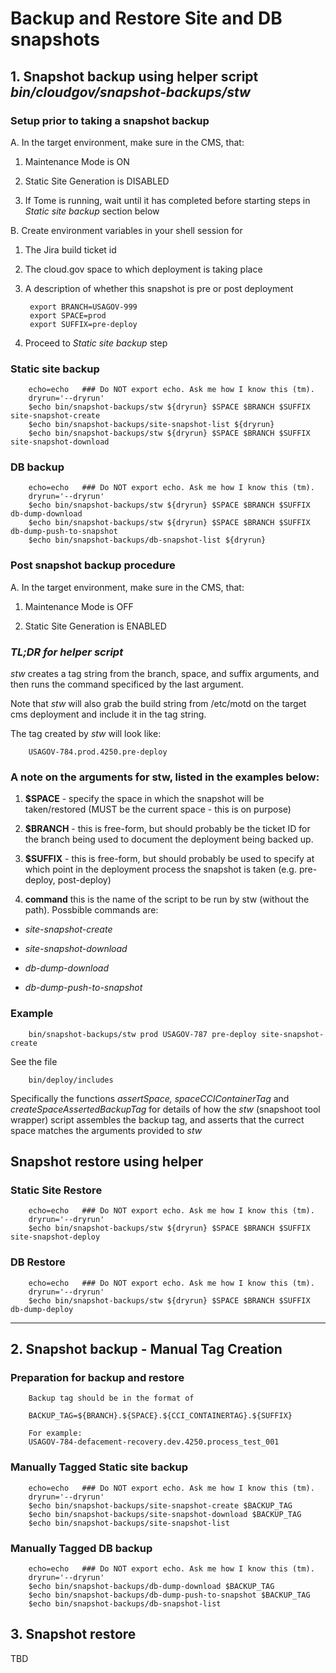 
# Backup and Restore Site and DB snapshots

## 1. Snapshot backup using helper script *bin/cloudgov/snapshot-backups/stw*

### Setup prior to taking a snapshot backup

A. In the target environment, make sure in the CMS, that:

1. Maintenance Mode is ON

1. Static Site Generation is DISABLED

1. If Tome is running, wait until it has completed before starting steps in *Static site backup* section below

B. Create environment variables in your shell session for

1. The Jira build ticket id

1. The cloud.gov space to which deployment is taking place

1. A description of whether this snapshot is pre or post deployment

        export BRANCH=USAGOV-999
        export SPACE=prod
        export SUFFIX=pre-deploy

1. Proceed to *Static site backup* step

### Static site backup

        echo=echo   ### Do NOT export echo. Ask me how I know this (tm).
        dryrun='--dryrun'
        $echo bin/snapshot-backups/stw ${dryrun} $SPACE $BRANCH $SUFFIX site-snapshot-create
        $echo bin/snapshot-backups/site-snapshot-list ${dryrun}
        $echo bin/snapshot-backups/stw ${dryrun} $SPACE $BRANCH $SUFFIX site-snapshot-download

### DB backup

        echo=echo   ### Do NOT export echo. Ask me how I know this (tm).
        dryrun='--dryrun'
        $echo bin/snapshot-backups/stw ${dryrun} $SPACE $BRANCH $SUFFIX db-dump-download
        $echo bin/snapshot-backups/stw ${dryrun} $SPACE $BRANCH $SUFFIX db-dump-push-to-snapshot
        $echo bin/snapshot-backups/db-snapshot-list ${dryrun}

### Post snapshot backup procedure

A. In the target environment, make sure in the CMS, that:

1. Maintenance Mode is OFF

2. Static Site Generation is ENABLED

### ***TL;DR for helper script***

*stw* creates a tag string from the branch, space, and suffix arguments, and then runs the command specificed by the last argument.

Note that *stw* will also grab the build string from /etc/motd on the target cms deployment and include it in the tag string.

The tag created by *stw* will look like:

        USAGOV-784.prod.4250.pre-deploy

### A note on the arguments for stw, listed in the examples below:

1. **$SPACE** - specify the space in which the snapshot will be taken/restored (MUST be the current space - this is on purpose)

1. **$BRANCH** - this is free-form, but should probably be the ticket ID for the branch being used to document the deployment being backed up.

1. **$SUFFIX** - this is free-form, but should probably be used to specify at which point in the deployment process the snapshot is taken (e.g. pre-deploy, post-deploy)

1. **command** this is the name of the script to be run by stw (without the path).  Possbible commands are:

* *site-snapshot-create*

* *site-snapshot-download*

* *db-dump-download*

* *db-dump-push-to-snapshot*

### Example

        bin/snapshot-backups/stw prod USAGOV-787 pre-deploy site-snapshot-create

See the file

        bin/deploy/includes

Specifically the functions *assertSpace,  spaceCCIContainerTag* and *createSpaceAssertedBackupTag* for details of how the *stw* (snapshoot tool wrapper) script assembles the backup tag, and asserts that the currect space matches the arguments provided to *stw*

## Snapshot restore using helper

### Static Site Restore

        echo=echo   ### Do NOT export echo. Ask me how I know this (tm).
        dryrun='--dryrun'
        $echo bin/snapshot-backups/stw ${dryrun} $SPACE $BRANCH $SUFFIX site-snapshot-deploy

### DB Restore

        echo=echo   ### Do NOT export echo. Ask me how I know this (tm).
        dryrun='--dryrun'
        $echo bin/snapshot-backups/stw ${dryrun} $SPACE $BRANCH $SUFFIX db-dump-deploy
___

## 2. Snapshot backup - Manual Tag Creation

### Preparation for backup and restore

        Backup tag should be in the format of

        BACKUP_TAG=${BRANCH}.${SPACE}.${CCI_CONTAINERTAG}.${SUFFIX}

        For example:
        USAGOV-784-defacement-recovery.dev.4250.process_test_001

### Manually Tagged Static site backup

        echo=echo   ### Do NOT export echo. Ask me how I know this (tm).
        dryrun='--dryrun'
        $echo bin/snapshot-backups/site-snapshot-create $BACKUP_TAG
        $echo bin/snapshot-backups/site-snapshot-download $BACKUP_TAG
        $echo bin/snapshot-backups/site-snapshot-list

### Manually Tagged DB backup

        echo=echo   ### Do NOT export echo. Ask me how I know this (tm).
        dryrun='--dryrun'
        $echo bin/snapshot-backups/db-dump-download $BACKUP_TAG
        $echo bin/snapshot-backups/db-dump-push-to-snapshot $BACKUP_TAG
        $echo bin/snapshot-backups/db-snapshot-list

## 3. Snapshot restore

TBD
